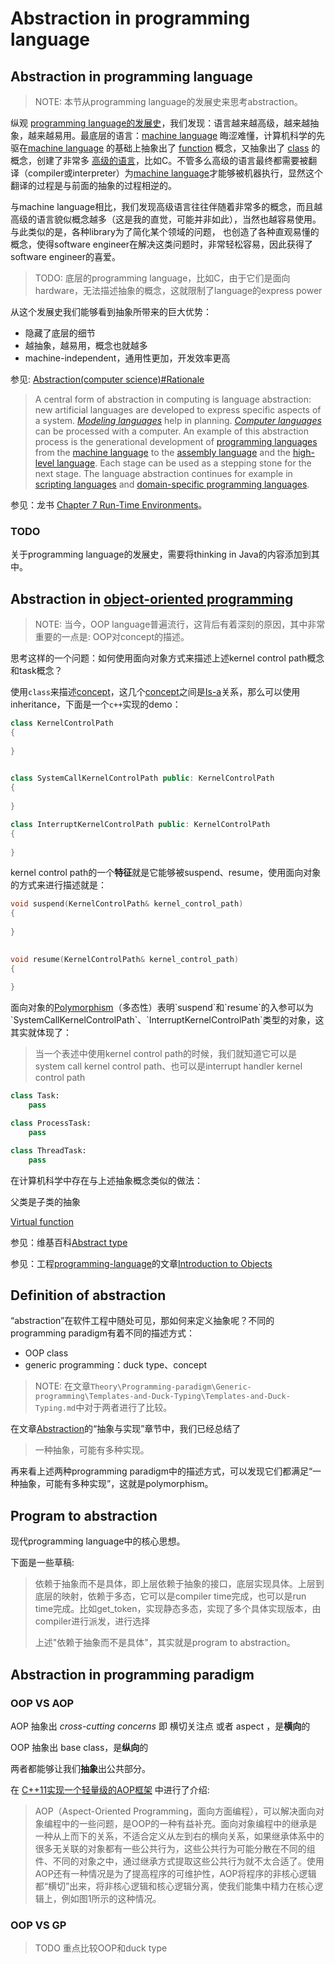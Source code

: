 # Abstraction in programming language



## Abstraction in programming language

> NOTE: 本节从programming language的发展史来思考abstraction。

纵观 [programming language的发展史](https://en.wikipedia.org/wiki/Programming_language#History)，我们发现：语言越来越高级，越来越抽象，越来越易用。最底层的语言：[machine language](https://en.wikipedia.org/wiki/Machine_code) 晦涩难懂，计算机科学的先驱在[machine language](https://en.wikipedia.org/wiki/Machine_code) 的基础上抽象出了 [function](https://en.wikipedia.org/wiki/Subroutine) 概念，又抽象出了 [class](https://en.wikipedia.org/wiki/Class-based_programming) 的概念，创建了非常多 [高级的语言](https://en.wikipedia.org/wiki/High-level_programming_language)，比如C。不管多么高级的语言最终都需要被翻译（compiler或interpreter）为[machine language](https://en.wikipedia.org/wiki/Machine_code)才能够被机器执行，显然这个翻译的过程是与前面的抽象的过程相逆的。

与machine language相比，我们发现高级语言往往伴随着非常多的概念，而且越高级的语言貌似概念越多（这是我的直觉，可能并非如此），当然也越容易使用。与此类似的是，各种library为了简化某个领域的问题， 也创造了各种直观易懂的概念，使得software engineer在解决这类问题时，非常轻松容易，因此获得了software engineer的喜爱。

> TODO: 底层的programming language，比如C，由于它们是面向hardware，无法描述抽象的概念，这就限制了language的express power

从这个发展史我们能够看到抽象所带来的巨大优势：

- 隐藏了底层的细节
- 越抽象，越易用，概念也就越多
- machine-independent，通用性更加，开发效率更高



参见: [Abstraction(computer science)#Rationale](https://en.wikipedia.org/wiki/Abstraction_(computer_science)#Rationale)

> A central form of abstraction in computing is language abstraction: new artificial languages are developed to express specific aspects of a system. *[Modeling languages](https://en.wikipedia.org/wiki/Modeling_languages)* help in planning. *[Computer languages](https://en.wikipedia.org/wiki/Computer_language)* can be processed with a computer. An example of this abstraction process is the generational development of [programming languages](https://en.wikipedia.org/wiki/Programming_language) from the [machine language](https://en.wikipedia.org/wiki/First-generation_programming_language) to the [assembly language](https://en.wikipedia.org/wiki/Second-generation_programming_language) and the [high-level language](https://en.wikipedia.org/wiki/Third-generation_programming_language). Each stage can be used as a stepping stone for the next stage. The language abstraction continues for example in [scripting languages](https://en.wikipedia.org/wiki/Scripting_language) and [domain-specific programming languages](https://en.wikipedia.org/wiki/Domain-specific_programming_language).

参见：龙书 [Chapter 7 Run-Time Environments](https://dengking.github.io/compiler-principle/Chapter-7-Run-Time-Environments/)。



### TODO

关于programming language的发展史，需要将thinking in Java的内容添加到其中。

## Abstraction in [object-oriented programming](http://en.wikipedia.org/wiki/Object-oriented_programming)

> NOTE: 当今，OOP language普遍流行，这背后有着深刻的原因，其中非常重要的一点是: OOP对concept的描述。

思考这样的一个问题：如何使用面向对象方式来描述上述kernel control path概念和task概念？

使用`class`来描述[concept](https://en.wikipedia.org/wiki/Concept)，这几个[concept](https://en.wikipedia.org/wiki/Concept)之间是[Is-a](https://en.wikipedia.org/wiki/Is-a)关系，那么可以使用inheritance，下面是一个`c++`实现的demo：

```c++
class KernelControlPath
{
    
}
	

class SystemCallKernelControlPath public: KernelControlPath
{
    
}

class InterruptKernelControlPath public: KernelControlPath
{
    
}

```

kernel control path的一个**特征**就是它能够被suspend、resume，使用面向对象的方式来进行描述就是：

```c++
void suspend(KernelControlPath& kernel_control_path)
{
    
}
	

void resume(KernelControlPath& kernel_control_path)
{
    
}
```

面向对象的[Polymorphism](https://en.wikipedia.org/wiki/Polymorphism_(computer_science))（多态性）表明`suspend`和`resume`的入参可以为`SystemCallKernelControlPath`、`InterruptKernelControlPath`类型的对象，这其实就体现了：

> 当一个表述中使用kernel control path的时候，我们就知道它可以是system call kernel control path、也可以是interrupt handler kernel control path



```python
class Task:
	pass

class ProcessTask:
	pass

class ThreadTask:
	pass
```



在计算机科学中存在与上述抽象概念类似的做法：

父类是子类的抽象

[Virtual function](https://en.wikipedia.org/wiki/Virtual_function)

参见：维基百科[Abstract type](https://en.wikipedia.org/wiki/Abstract_type)

参见：工程[programming-language](https://dengking.github.io/programming-language)的文章[Introduction to Objects](https://dengking.github.io/programming-language/Theory/Programming-paradigm/Object-oriented-programming/Thinking-in-java/Introduction-to-objects)







## Definition of abstraction

“abstraction”在软件工程中随处可见，那如何来定义抽象呢？不同的programming paradigm有着不同的描述方式：

- OOP class
- generic programming：duck type、concept

> NOTE: 在文章`Theory\Programming-paradigm\Generic-programming\Templates-and-Duck-Typing\Templates-and-Duck-Typing.md`中对于两者进行了比较。

在文章[Abstraction](./Abstraction.md)的“抽象与实现”章节中，我们已经总结了

> 一种抽象，可能有多种实现。

再来看上述两种programming paradigm中的描述方式，可以发现它们都满足“一种抽象，可能有多种实现”，这就是polymorphism。





## Program to abstraction

现代programming language中的核心思想。

下面是一些草稿:

> 依赖于抽象而不是具体，即上层依赖于抽象的接口，底层实现具体。上层到底层的映射，依赖于多态，它可以是compiler time完成，也可以是run time完成。比如get_token，实现静态多态，实现了多个具体实现版本，由compiler进行派发，进行选择
>
> 上述"依赖于抽象而不是具体"，其实就是program to abstraction。



## Abstraction in programming paradigm

### OOP VS AOP

AOP 抽象出 *cross-cutting concerns* 即 横切关注点 或者 aspect ，是**横向**的

OOP 抽象出 base class，是**纵向**的

两者都能够让我们**抽象**出公共部分。

在 [C++11实现一个轻量级的AOP框架](https://www.cnblogs.com/qicosmos/p/4772389.html) 中进行了介绍:

> AOP（Aspect-Oriented Programming，面向方面编程），可以解决面向对象编程中的一些问题，是OOP的一种有益补充。面向对象编程中的继承是一种从上而下的关系，不适合定义从左到右的横向关系，如果继承体系中的很多无关联的对象都有一些公共行为，这些公共行为可能分散在不同的组件、不同的对象之中，通过继承方式提取这些公共行为就不太合适了。使用AOP还有一种情况是为了提高程序的可维护性，AOP将程序的非核心逻辑都“横切”出来，将非核心逻辑和核心逻辑分离，使我们能集中精力在核心逻辑上，例如图1所示的这种情况。

### OOP VS GP

> TODO 重点比较OOP和duck type